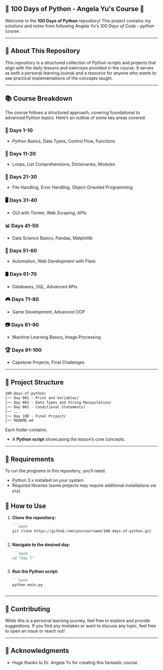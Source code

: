 

## 🐍 100 Days of Python - Angela Yu's Course 🐍

Welcome to the **100 Days of Python** repository! This project contains my solutions and notes from following Angela Yu's *100 Days of Code - python* course.

---

## 📌 About This Repository
This repository is a structured collection of Python scripts and projects that align with the daily lessons and exercises provided in the course. It serves as both a personal learning journal and a resource for anyone who wants to see practical implementations of the concepts taught.

---

## 📚 Course Breakdown
The course follows a structured approach, covering foundational to advanced Python topics. Here’s an outline of some key areas covered:

### **📖 Days 1-10**
- Python Basics, Data Types, Control Flow, Functions

### **🔁 Days 11-20**
- Loops, List Comprehensions, Dictionaries, Modules

### **📂 Days 21-30**
- File Handling, Error Handling, Object-Oriented Programming

### **🖥️ Days 31-40**
- GUI with Tkinter, Web Scraping, APIs

### **📊 Days 41-50**
- Data Science Basics, Pandas, Matplotlib

### **🤖 Days 51-60**
- Automation, Web Development with Flask

### **🛢️ Days 61-70**
- Databases, SQL, Advanced APIs

### **🎮 Days 71-80**
- Game Development, Advanced OOP

### **📷 Days 81-90**
- Machine Learning Basics, Image Processing

### **🏆 Days 91-100**
- Capstone Projects, Final Challenges

---

## 📂 Project Structure

```markdown
100-days-of-python/
│── Day 001 - Print and Variables/
│── Day 002 - Data Types and String Manipulation/
│── Day 003 - Conditional Statements/
│── ...
│── Day 100 - Final Project/
│── README.md
```
Each folder contains:
- A **Python script** showcasing the lesson’s core concepts.

---

## 🔧 Requirements

To run the programs in this repository, you’ll need:
- Python 3.x installed on your system
- Required libraries (some projects may require additional installations via `pip`)


## 🚀 How to Use

1. **Clone the repository:**
   ```markdown
   ```bash
   git clone https://github.com/yourusername/100-days-of-python.git
   ```
   ```
2. **Navigate to the desired day:**
   ```markdown
   ```bash
   cd "Day 7"
   ```
   ```
3. **Run the Python script:**
   ```markdown
   ```bash
   python main.py
   ```
   ```

---

## 🤝 Contributing

While this is a personal learning journey, feel free to explore and provide suggestions. If you find any mistakes or want to discuss any topic, feel free to open an issue or reach out!

---

## 🌟 Acknowledgments

- Huge thanks to Dr. Angela Yu for creating this fantastic course.





